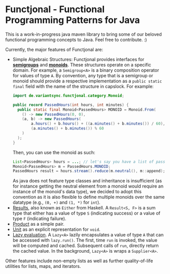 # Functjonal - Functional Programming Patterns for Java

This is a work-in-progress java maven library to bring some of our beloved functional programming concepts to Java.
Feel free to contribute. :)

Currently, the major features of Functjonal are:

- Simple Algebraic Structures: Functjonal provides interfaces for **[semigroups]()** and **[monoids]()**.
  These structures operate on a specific domain. For example, a `Semigroup<A>` is a binary composition operator for values of type `A`.
  By convention, any type that is a semigroup or monoid should provide a respective implementation as a `public static final` field with the name of the structure in capslock. For example:
  ```java
  import de.variantsync.functjonal.category.Monoid;
  
  public record PassedHours(int hours, int minutes) {
    public static final Monoid<PassedHours> MONOID = Monoid.From(
      () -> new PassedHours(0, 0),
      (a, b) -> new PassedHours(
          a.hours() + b.hours() + ((a.minutes() + b.minutes()) / 60),
          (a.minutes() + b.minutes()) % 60
      )
    );
  }
  ```
  Then, you can use the monoid as such:
  ```java
  List<PassedHours> hours = ...; // let's say you have a list of passed hours
  Monoid<PassedHours> m = PassedHours.MONOID;
  PassedHours result = hours.stream().reduce(m.neutral(), m::append);
  ```
  As java does not feature type classes and inheritance is insufficient (as for instance getting the neutral element from a monoid would require an instance of the monoid's data type), we decided to adopt this convention as it is also flexible to define multiple monoids over the same datatype (e.g., `(0, +)` and `(1, *)` for `int`).
- [Results](src/main/java/de/variantsync/functjonal/Result.java), also known as `Either` from Haskell. A `Result<S, F>` is a sum type that either has a value of type `S` (indicating success) or a value of type `F` (indicating failure).
- [Product](src/main/java/de/variantsync/functjonal/Product.java) as a simple pair.
- [Unit](src/main/java/de/variantsync/functjonal/Unit.java) as an explicit representation for `void`.
- [Lazy evaluation](src/main/java/de/variantsync/functjonal/Lazy.java).  A `Lazy<A>` lazily encapsulates a value of type `A` that can be accessed with `lazy.run()`. The first, time `run` is invoked, the value will be computed and cached. Subsequent calls of `run`, directly return the cached value. In the background, `Lazy<A>` is wraps a `Supplier<A>`.

Other features include non-empty lists as well as further quality-of-life utilities for lists, maps, and iterators.